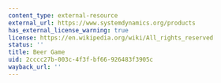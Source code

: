 ```yaml
---
content_type: external-resource
external_url: https://www.systemdynamics.org/products
has_external_license_warning: true
license: https://en.wikipedia.org/wiki/All_rights_reserved
status: ''
title: Beer Game
uid: 2cccc27b-003c-4f3f-bf66-926483f3905c
wayback_url: ''
---
```

